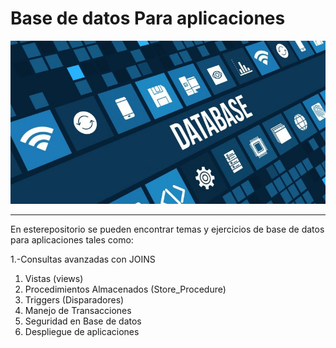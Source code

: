 # Base de datos Para aplicaciones


!['Imagen Base de Datos'](./img/banner.jpg)

-----------

En esterepositorio se pueden encontrar temas y ejercicios de base de datos para aplicaciones 
tales como:

1.-Consultas avanzadas con JOINS 
1. Vistas (views)
1. Procedimientos Almacenados (Store_Procedure)
1. Triggers (Disparadores)
1. Manejo de Transacciones 
1. Seguridad en Base de datos
1. Despliegue de aplicaciones